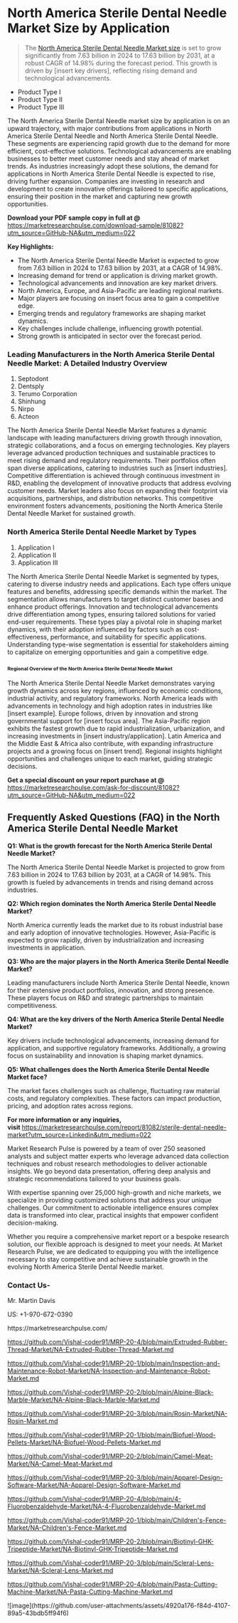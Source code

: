 <h1>North America Sterile Dental Needle Market&nbsp;Size by Application</h1><blockquote><p>The <a href="https://marketresearchpulse.com/download-sample/81082?utm_source=GitHub-NA&amp;utm_medium=022">North America Sterile Dental Needle Market size</a> is set to grow significantly from 7.63 billion in 2024 to 17.63 billion by 2031, at a robust CAGR of 14.98% during the forecast period. This growth is driven by [insert key drivers], reflecting rising demand and technological advancements.</p></blockquote><ul><li>Product Type I<li> Product Type II<li> Product Type III</li></ul><p>The North America Sterile Dental Needle market size by application is on an upward trajectory, with major contributions from applications in North America Sterile Dental Needle and North America Sterile Dental Needle. These segments are experiencing rapid growth due to the demand for more efficient, cost-effective solutions. Technological advancements are enabling businesses to better meet customer needs and stay ahead of market trends. As industries increasingly adopt these solutions, the demand for applications in North America Sterile Dental Needle is expected to rise, driving further expansion. Companies are investing in research and development to create innovative offerings tailored to specific applications, ensuring their position in the market and capturing new growth opportunities.</p><p><strong>Download your PDF sample copy in full at @ </strong><a href="https://marketresearchpulse.com/download-sample/81082?utm_source=GitHub-NA&amp;utm_medium=022">https://marketresearchpulse.com/download-sample/81082?utm_source=GitHub-NA&amp;utm_medium=022</a></p><p><strong>Key Highlights: </strong></p><ul><li>The North America Sterile Dental Needle Market is expected to grow from 7.63 billion in 2024 to 17.63 billion by 2031, at a CAGR of 14.98%.</li><li>Increasing demand for trend or application is driving market growth.</li><li>Technological advancements and innovation are key market drivers.</li><li>North America, Europe, and Asia-Pacific are leading regional markets.</li><li>Major players are focusing on insert focus area to gain a competitive edge.</li><li>Emerging trends and regulatory frameworks are shaping market dynamics.</li><li>Key challenges include challenge, influencing growth potential.</li><li>Strong growth is anticipated in sector over the forecast period.</li></ul><h3>Leading Manufacturers in the North America Sterile Dental Needle Market: A Detailed Industry Overview</h3><ol><li>Septodont</li><li>Dentsply</li><li>Terumo Corporation</li><li>Shinhung</li><li>Nirpo</li><li>Acteon</li></ol><div class="flex max-w-full flex-col flex-grow"><div class="min-h-8 text-message flex w-full flex-col items-end gap-2 whitespace-normal break-words [.text-message+&amp;]:mt-5" dir="auto" data-message-author-role="assistant" data-message-id="fd8432e4-4910-450d-b182-61b7bfb0a01f" data-message-model-slug="gpt-4o"><div class="flex w-full flex-col gap-1 empty:hidden first:pt-[3px]"><div class="markdown prose w-full break-words dark:prose-invert light"><p>The North America Sterile Dental Needle Market features a dynamic landscape with leading manufacturers driving growth through innovation, strategic collaborations, and a focus on emerging technologies. Key players leverage advanced production techniques and sustainable practices to meet rising demand and regulatory requirements. Their portfolios often span diverse applications, catering to industries such as [insert industries]. Competitive differentiation is achieved through continuous investment in R&amp;D, enabling the development of innovative products that address evolving customer needs. Market leaders also focus on expanding their footprint via acquisitions, partnerships, and distribution networks. This competitive environment fosters advancements, positioning the North America Sterile Dental Needle Market for sustained growth.</p></div></div></div></div><h3>North America Sterile Dental Needle Market by Types</h3><ol><li>Application I<li> Application II<li> Application III</li></ol><div class="flex max-w-full flex-col flex-grow"><div class="min-h-8 text-message flex w-full flex-col items-end gap-2 whitespace-normal break-words [.text-message+&amp;]:mt-5" dir="auto" data-message-author-role="assistant" data-message-id="084470be-0bb7-4664-bddf-5156b4f41249" data-message-model-slug="gpt-4o-mini"><div class="flex w-full flex-col gap-1 empty:hidden first:pt-[3px]"><div class="markdown prose w-full break-words dark:prose-invert light"><p>The North America Sterile Dental Needle Market is segmented by types, catering to diverse industry needs and applications. Each type offers unique features and benefits, addressing specific demands within the market. The segmentation allows manufacturers to target distinct customer bases and enhance product offerings. Innovation and technological advancements drive differentiation among types, ensuring tailored solutions for varied end-user requirements. These types play a pivotal role in shaping market dynamics, with their adoption influenced by factors such as cost-effectiveness, performance, and suitability for specific applications. Understanding type-wise segmentation is essential for stakeholders aiming to capitalize on emerging opportunities and gain a competitive edge.</p></div></div></div></div><h3><span style="font-size: 11px;">Regional Overview of the North America Sterile Dental Needle Market</span></h3><div class="flex max-w-full flex-col flex-grow"><div class="min-h-8 text-message flex w-full flex-col items-end gap-2 whitespace-normal break-words [.text-message+&amp;]:mt-5" dir="auto" data-message-author-role="assistant" data-message-id="e9038762-ce64-4e30-91c9-9bd413514231" data-message-model-slug="gpt-4o-mini"><div class="flex w-full flex-col gap-1 empty:hidden first:pt-[3px]"><div class="markdown prose w-full break-words dark:prose-invert light"><p>The North America Sterile Dental Needle Market demonstrates varying growth dynamics across key regions, influenced by economic conditions, industrial activity, and regulatory frameworks. North America leads with advancements in technology and high adoption rates in industries like [insert example]. Europe follows, driven by innovation and strong governmental support for [insert focus area]. The Asia-Pacific region exhibits the fastest growth due to rapid industrialization, urbanization, and increasing investments in [insert industry/application]. Latin America and the Middle East &amp; Africa also contribute, with expanding infrastructure projects and a growing focus on [insert trend]. Regional insights highlight opportunities and challenges unique to each market, guiding strategic decisions.</p></div></div></div></div><p><strong>Get a special discount on your report purchase at @ </strong><a href="https://marketresearchpulse.com/ask-for-discount/81082?utm_source=GitHub-NA&amp;utm_medium=022">https://marketresearchpulse.com/ask-for-discount/81082?utm_source=GitHub-NA&amp;utm_medium=022</a></p><h2>Frequently Asked Questions (FAQ) in the North America Sterile Dental Needle Market</h2><p><strong>Q1: What is the growth forecast for the North America Sterile Dental Needle Market?</strong></p><p>The North America Sterile Dental Needle Market is projected to grow from 7.63 billion in 2024 to 17.63 billion by 2031, at a CAGR of 14.98%. This growth is fueled by advancements in trends and rising demand across industries.</p><p><strong>Q2: Which region dominates the North America Sterile Dental Needle Market?</strong></p><p>North America currently leads the market due to its robust industrial base and early adoption of innovative technologies. However, Asia-Pacific is expected to grow rapidly, driven by industrialization and increasing investments in application.</p><p><strong>Q3: Who are the major players in the North America Sterile Dental Needle Market?</strong></p><p>Leading manufacturers include North America Sterile Dental Needle, known for their extensive product portfolios, innovation, and strong presence. These players focus on R&amp;D and strategic partnerships to maintain competitiveness.</p><p><strong>Q4: What are the key drivers of the North America Sterile Dental Needle Market?</strong></p><p>Key drivers include technological advancements, increasing demand for application, and supportive regulatory frameworks. Additionally, a growing focus on sustainability and innovation is shaping market dynamics.</p><p><strong>Q5: What challenges does the North America Sterile Dental Needle Market face?</strong></p><p>The market faces challenges such as challenge, fluctuating raw material costs, and regulatory complexities. These factors can impact production, pricing, and adoption rates across regions.</p><p><strong>For more information or any inquiries, visit&nbsp;</strong><a href="https://marketresearchpulse.com/report/81082/sterile-dental-needle-market?utm_source=Linkedin&utm_medium=022">https://marketresearchpulse.com/report/81082/sterile-dental-needle-market?utm_source=Linkedin&utm_medium=022</a></p><p>Market Research Pulse is powered by a team of over 250 seasoned analysts and subject matter experts who leverage advanced data collection techniques and robust research methodologies to deliver actionable insights. We go beyond data presentation, offering deep analysis and strategic recommendations tailored to your business goals.</p><p>With expertise spanning over 25,000 high-growth and niche markets, we specialize in providing customized solutions that address your unique challenges. Our commitment to actionable intelligence ensures complex data is transformed into clear, practical insights that empower confident decision-making.</p><p>Whether you require a comprehensive market report or a bespoke research solution, our flexible approach is designed to meet your needs. At Market Research Pulse, we are dedicated to equipping you with the intelligence necessary to stay competitive and achieve sustainable growth in the evolving North America Sterile Dental Needle market.</p><h3><strong>Contact Us-</strong></h3><p>Mr. Martin Davis</p><p>US: +1-970-672-0390</p><p>https://marketresearchpulse.com/</p><p><a href="https://github.com/Vishal-coder91/MRP-20-4/blob/main/Extruded-Rubber-Thread-Market/NA-Extruded-Rubber-Thread-Market.md">https://github.com/Vishal-coder91/MRP-20-4/blob/main/Extruded-Rubber-Thread-Market/NA-Extruded-Rubber-Thread-Market.md</a></p><p><a href="https://github.com/Vishal-coder91/MRP-20-1/blob/main/Inspection-and-Maintenance-Robot-Market/NA-Inspection-and-Maintenance-Robot-Market.md">https://github.com/Vishal-coder91/MRP-20-1/blob/main/Inspection-and-Maintenance-Robot-Market/NA-Inspection-and-Maintenance-Robot-Market.md</a></p><p><a href="https://github.com/Vishal-coder91/MRP-20-2/blob/main/Alpine-Black-Marble-Market/NA-Alpine-Black-Marble-Market.md">https://github.com/Vishal-coder91/MRP-20-2/blob/main/Alpine-Black-Marble-Market/NA-Alpine-Black-Marble-Market.md</a></p><p><a href="https://github.com/Vishal-coder91/MRP-20-3/blob/main/Rosin-Market/NA-Rosin-Market.md">https://github.com/Vishal-coder91/MRP-20-3/blob/main/Rosin-Market/NA-Rosin-Market.md</a></p><p><a href="https://github.com/Vishal-coder91/MRP-20-1/blob/main/Biofuel-Wood-Pellets-Market/NA-Biofuel-Wood-Pellets-Market.md">https://github.com/Vishal-coder91/MRP-20-1/blob/main/Biofuel-Wood-Pellets-Market/NA-Biofuel-Wood-Pellets-Market.md</a></p><p><a href="https://github.com/Vishal-coder91/MRP-20-2/blob/main/Camel-Meat-Market/NA-Camel-Meat-Market.md">https://github.com/Vishal-coder91/MRP-20-2/blob/main/Camel-Meat-Market/NA-Camel-Meat-Market.md</a></p><p><a href="https://github.com/Vishal-coder91/MRP-20-3/blob/main/Apparel-Design-Software-Market/NA-Apparel-Design-Software-Market.md">https://github.com/Vishal-coder91/MRP-20-3/blob/main/Apparel-Design-Software-Market/NA-Apparel-Design-Software-Market.md</a></p><p><a href="https://github.com/Vishal-coder91/MRP-20-4/blob/main/4-Fluorobenzaldehyde-Market/NA-4-Fluorobenzaldehyde-Market.md">https://github.com/Vishal-coder91/MRP-20-4/blob/main/4-Fluorobenzaldehyde-Market/NA-4-Fluorobenzaldehyde-Market.md</a></p><p><a href="https://github.com/Vishal-coder91/MRP-20-1/blob/main/Children's-Fence-Market/NA-Children's-Fence-Market.md">https://github.com/Vishal-coder91/MRP-20-1/blob/main/Children's-Fence-Market/NA-Children's-Fence-Market.md</a></p><p><a href="https://github.com/Vishal-coder91/MRP-20-2/blob/main/Biotinyl-GHK-Tripeptide-Market/NA-Biotinyl-GHK-Tripeptide-Market.md">https://github.com/Vishal-coder91/MRP-20-2/blob/main/Biotinyl-GHK-Tripeptide-Market/NA-Biotinyl-GHK-Tripeptide-Market.md</a></p><p><a href="https://github.com/Vishal-coder91/MRP-20-3/blob/main/Scleral-Lens-Market/NA-Scleral-Lens-Market.md">https://github.com/Vishal-coder91/MRP-20-3/blob/main/Scleral-Lens-Market/NA-Scleral-Lens-Market.md</a></p><p><a href="https://github.com/Vishal-coder91/MRP-20-4/blob/main/Pasta-Cutting-Machine-Market/NA-Pasta-Cutting-Machine-Market.md">https://github.com/Vishal-coder91/MRP-20-4/blob/main/Pasta-Cutting-Machine-Market/NA-Pasta-Cutting-Machine-Market.md</a></p>
![image](https://github.com/user-attachments/assets/4920a176-f84d-4107-89a5-43bdb5ff94f6)
